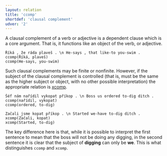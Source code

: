 ```yaml
---
layout: relation
title: 'ccomp'
shortdef: 'clausal complement'
udver: '2'
---
```


A clausal complement of a verb or adjective is a dependent clause 
which is a core argument. That is, it functions like an object of the verb, or
adjective.

~~~ sdparse
Říká , že ráda plaveš . \n He-says , that like-to you-swim .
ccomp(Říká, plaveš)
ccomp(He-says, you-swim)
~~~

Such clausal complements may be finite or nonfinite. However, if the
subject of the clausal complement is controlled (that is, must be the same
as the higher subject or object, with no other possible interpretation)
the appropriate relation is [xcomp]().

~~~ sdparse
Šéf nám nařídil vykopat příkop . \n Boss us ordered to-dig ditch .
ccomp(nařídil, vykopat)
ccomp(ordered, to-dig)
~~~

~~~ sdparse
Začali jsme kopat příkop . \n Started we-have to-dig ditch .
xcomp(Začali, kopat)
xcomp(Started, to-dig)
~~~

The key difference here is that, while it is possible to interpret the first
sentence to mean that the boss will not be doing any digging, in the second
sentence it is clear that the subject of __digging__ can only be __we__. This is
what distinguishes `ccomp` and `xcomp`.
<!-- Interlanguage links updated Čt lis 12 09:43:17 CET 2020 -->
